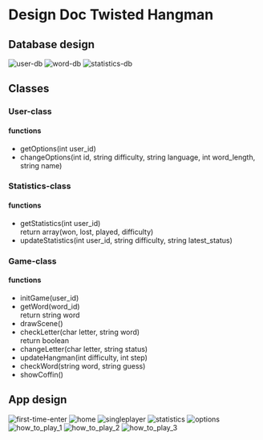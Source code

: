 # Design Doc Twisted Hangman #

## Database design ##

![user-db](/doc/user-table.png)
![word-db](/doc/words-table.png)
![statistics-db](/doc/Statistics-table.png)

## Classes ##

### User-class ###

#### functions ####

- getOptions(int user\_id)
- changeOptions(int id, string difficulty, string language, int word\_length, string name)

### Statistics-class ###

#### functions ####

- getStatistics(int user\_id)<br>
  return array(won, lost, played, difficulty)
- updateStatistics(int user\_id, string difficulty, string latest\_status)

### Game-class ###

#### functions ####

- initGame(user\_id)
- getWord(word\_id)<br>
  return string word
- drawScene()
- checkLetter(char letter, string word)<br>
  return boolean
- changeLetter(char letter, string status)
- updateHangman(int difficulty, int step)
- checkWord(string word, string guess)
- showCoffin()


## App design ##

![first-time-enter](/doc/image_design_doc/first_time_enter.png)
![home](/doc/image_design_doc/home.png)
![singleplayer](/doc/image_design_doc/singleplayer.png)
![statistics](/doc/image_design_doc/statistics.png)
![options](/doc/image_design_doc/options.png)
![how_to_play_1](/doc/image_design_doc/how_to_play_1.png)
![how_to_play_2](/doc/image_design_doc/how_to_play_2.png)
![how_to_play_3](/doc/image_design_doc/how_to_play_3.png)
